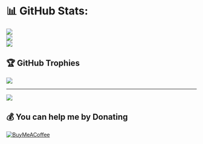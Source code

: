 
# 📊 GitHub Stats:
![](https://github-readme-stats.vercel.app/api?username=adityathute&theme=dark&hide_border=false&include_all_commits=true&count_private=true)<br/>
![](https://github-readme-streak-stats.herokuapp.com/?user=adityathute&theme=dark&hide_border=false)<br/>
![](https://github-readme-stats.vercel.app/api/top-langs/?username=adityathute&theme=dark&hide_border=false&include_all_commits=true&count_private=true&layout=compact)

## 🏆 GitHub Trophies
![](https://github-profile-trophy.vercel.app/?username=adityathute&theme=radical&no-frame=false&no-bg=true&margin-w=4)

---
[![](https://visitcount.itsvg.in/api?id=adityathute&label=Profile%20Views&color=12&icon=2&pretty=true)](https://visitcount.itsvg.in)

  ## 💰 You can help me by Donating
  [![BuyMeACoffee](https://img.shields.io/badge/Buy%20Me%20a%20Coffee-ffdd00?style=for-the-badge&logo=buy-me-a-coffee&logoColor=black)](https://buymeacoffee.com/https://buymeacoffee.com/aadityathuv) 

